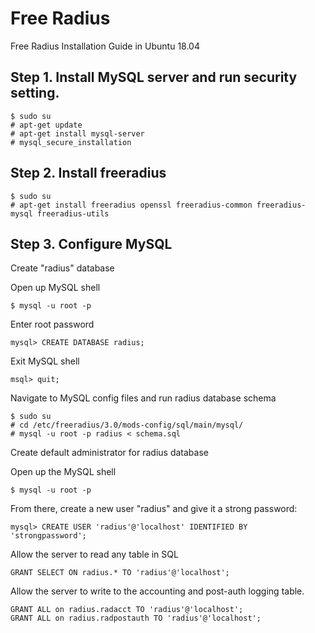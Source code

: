 # Free Radius
Free Radius Installation Guide in Ubuntu 18.04

## Step 1. Install MySQL server and run security setting.

```
$ sudo su
# apt-get update
# apt-get install mysql-server
# mysql_secure_installation
```

## Step 2. Install freeradius

```
$ sudo su
# apt-get install freeradius openssl freeradius-common freeradius-mysql freeradius-utils
```

## Step 3. Configure MySQL

Create "radius" database

Open up MySQL shell

```
$ mysql -u root -p
```
Enter root password

```
mysql> CREATE DATABASE radius;
```
Exit MySQL shell

```
msql> quit; 
```
Navigate to MySQL config files and run radius database schema

```
$ sudo su
# cd /etc/freeradius/3.0/mods-config/sql/main/mysql/
# mysql -u root -p radius < schema.sql
```

Create default administrator for radius database

Open up the MySQL shell

```
$ mysql -u root -p
```

From there, create a new user "radius" and give it a strong password:

```
mysql> CREATE USER 'radius'@'localhost' IDENTIFIED BY 'strongpassword';
```

Allow the server to read any table in SQL

```
GRANT SELECT ON radius.* TO 'radius'@'localhost';
```
Allow the server to write to the accounting and post-auth logging table.

```
GRANT ALL on radius.radacct TO 'radius'@'localhost';
GRANT ALL on radius.radpostauth TO 'radius'@'localhost';
```

